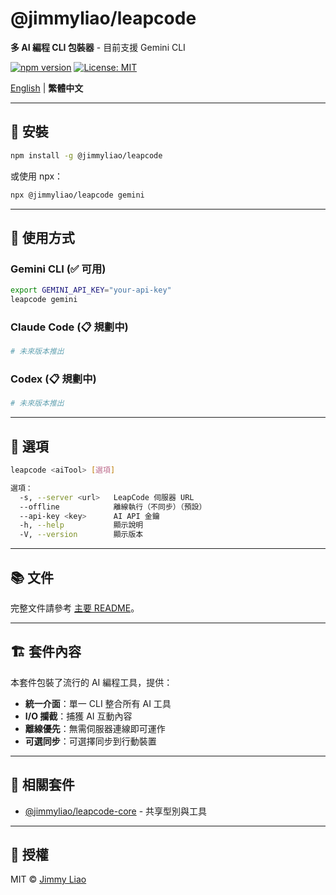 # @jimmyliao/leapcode

**多 AI 編程 CLI 包裝器** - 目前支援 Gemini CLI

[![npm version](https://img.shields.io/npm/v/@jimmyliao/leapcode.svg)](https://www.npmjs.com/package/@jimmyliao/leapcode)
[![License: MIT](https://img.shields.io/badge/License-MIT-yellow.svg)](../../LICENSE)

[English](README.md) | **繁體中文**

---

## 🚀 安裝

```bash
npm install -g @jimmyliao/leapcode
```

或使用 npx：

```bash
npx @jimmyliao/leapcode gemini
```

---

## 📖 使用方式

### Gemini CLI (✅ 可用)

```bash
export GEMINI_API_KEY="your-api-key"
leapcode gemini
```

### Claude Code (📋 規劃中)

```bash
# 未來版本推出
```

### Codex (📋 規劃中)

```bash
# 未來版本推出
```

---

## 🔧 選項

```bash
leapcode <aiTool> [選項]

選項：
  -s, --server <url>   LeapCode 伺服器 URL
  --offline            離線執行（不同步）（預設）
  --api-key <key>      AI API 金鑰
  -h, --help           顯示說明
  -V, --version        顯示版本
```

---

## 📚 文件

完整文件請參考 [主要 README](../../README.zh-TW.md)。

---

## 🏗️ 套件內容

本套件包裝了流行的 AI 編程工具，提供：

- **統一介面**：單一 CLI 整合所有 AI 工具
- **I/O 攔截**：捕獲 AI 互動內容
- **離線優先**：無需伺服器連線即可運作
- **可選同步**：可選擇同步到行動裝置

---

## 🔗 相關套件

- [@jimmyliao/leapcode-core](../core) - 共享型別與工具

---

## 📄 授權

MIT © [Jimmy Liao](https://github.com/jimmyliao)
